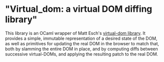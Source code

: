 "Virtual_dom: a virtual DOM diffing library"
============================================

This library is an OCaml wrapper of Matt Esch's [virtual-dom library](https://github.com/Matt-Esch/virtual-dom).
It provides a simple, immutable representation of a desired state of
the DOM, as well as primitives for updating the real DOM in the
browser to match that, both by slamming the entire DOM in place, and
by computing diffs between successive virtual-DOMs, and applying the
resulting patch to the real DOM.

